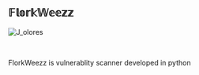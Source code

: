 ## 𝔽𝕝𝕠𝕣𝕜𝕎𝕖𝕖𝕫𝕫


  
![J_olores](https://github.com/Chandrikajoshi123/FlorkWeezz/assets/100508364/3e6e712f-c01b-44ab-85ad-249a3e9b03a0)


<br>

FlorkWeezz is vulnerablity scanner developed in python
